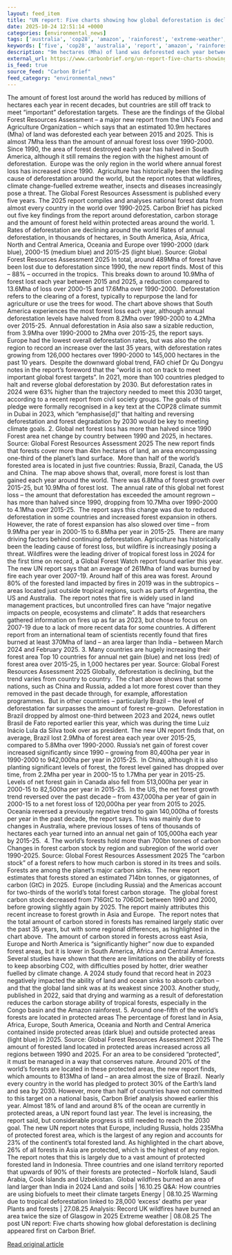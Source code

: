 ```yaml
---
layout: feed_item
title: "UN report: Five charts showing how global deforestation is declining"
date: 2025-10-24 12:51:14 +0000
categories: [environmental_news]
tags: ['australia', 'cop28', 'amazon', 'rainforest', 'extreme-weather', 'climate-summit', 'year-2025', 'oceania', 'urgent', 'agriculture']
keywords: ['five', 'cop28', 'australia', 'report', 'amazon', 'rainforest', 'extreme-weather', 'charts']
description: "9m hectares (Mha) of land was deforested each year between 2015 and 2025"
external_url: https://www.carbonbrief.org/un-report-five-charts-showing-how-global-deforestation-is-declining/
is_feed: true
source_feed: "Carbon Brief"
feed_category: "environmental_news"
---
```


The amount of forest lost around the world has reduced by millions of hectares each year in recent decades, but countries are still off track to meet “important” deforestation targets.&nbsp; These are the findings of the Global Forest Resources Assessment – a major new report from the UN’s Food and Agriculture Organization – which says that an estimated 10.9m hectares (Mha) of land was deforested each year between 2015 and 2025. This is almost 7Mha less than the amount of annual forest loss over 1990-2000.&nbsp;&nbsp; Since 1990, the area of forest destroyed each year has halved in South America, although it still remains the region with the highest amount of deforestation.&nbsp; Europe was the only region in the world where annual forest loss has increased since 1990.&nbsp; Agriculture has historically been the leading cause of deforestation around the world, but the report notes that wildfires, climate change-fuelled extreme weather, insects and diseases increasingly pose a threat. The Global Forest Resources Assessment is published every five years. The 2025 report compiles and analyses national forest data from almost every country in the world over 1990-2025. Carbon Brief has picked out five key findings from the report around deforestation, carbon storage and the amount of forest held within protected areas around the world. 1. Rates of deforestation are declining around the world Rates of annual deforestation, in thousands of hectares, in South America, Asia, Africa, North and Central America, Oceania and Europe over 1990-2000 (dark blue), 2000-15 (medium blue) and 2015-25 (light blue). Source: Global Forest Resources Assessment 2025 In total, around 489Mha of forest have been lost due to deforestation since 1990, the new report finds. Most of this – 88% – occurred in the tropics.&nbsp; This breaks down to around 10.9Mha of forest lost each year between 2015 and 2025, a reduction compared to 13.6Mha of loss over 2000-15 and 17.6Mha over 1990-2000.&nbsp; Deforestation refers to the clearing of a forest, typically to repurpose the land for agriculture or use the trees for wood. The chart above shows that South America experiences the most forest loss each year, although annual deforestation levels have halved from 8.2Mha over 1990-2000 to 4.2Mha over 2015-25.&nbsp; Annual deforestation in Asia also saw a sizable reduction, from 3.9Mha over 1990-2000 to 2Mha over 2015-25, the report says.&nbsp;&nbsp; Europe had the lowest overall deforestation rates, but was also the only region to record an increase over the last 35 years, with deforestation rates growing from 126,000 hectares over 1990-2000 to 145,000 hectares in the past 10 years.&nbsp; Despite the downward global trend, FAO chief Dr Qu Dongyu notes in the report’s foreword that the “world is not on track to meet important global forest targets”. In 2021, more than 100 countries pledged to halt and reverse global deforestation by 2030. But deforestation rates in 2024 were 63% higher than the trajectory needed to meet this 2030 target, according to a recent report from civil society groups. The goals of this pledge were formally recognised in a key text at the COP28 climate summit in Dubai in 2023, which “emphasise[d]” that halting and reversing deforestation and forest degradation by 2030 would be key to meeting climate goals. 2. Global net forest loss has more than halved since 1990 Forest area net change by country between 1990 and 2025, in hectares. Source: Global Forest Resources Assessment 2025 The new report finds that forests cover more than 4bn hectares of land, an area encompassing one-third of the planet’s land surface.&nbsp; More than half of the world’s forested area is located in just five countries: Russia, Brazil, Canada, the US and China.&nbsp; The map above shows that, overall, more forest is lost than gained each year around the world. There was 6.8Mha of forest growth over 2015-25, but 10.9Mha of forest lost.&nbsp; The annual rate of this global net forest loss – the amount that deforestation has exceeded the amount regrown – has more than halved since 1990, dropping from 10.7Mha over 1990-2000 to 4.1Mha over 2015-25.&nbsp; The report says this change was due to reduced deforestation in some countries and increased forest expansion in others. However, the rate of forest expansion has also slowed over time – from 9.9Mha per year in 2000-15 to 6.8Mha per year in 2015-25.&nbsp; There are many driving factors behind continuing deforestation. Agriculture has historically been the leading cause of forest loss, but wildfire is increasingly posing a threat. Wildfires were the leading driver of tropical forest loss in 2024 for the first time on record, a Global Forest Watch report found earlier this year. The new UN report says that an average of 261Mha of land was burned by fire each year over 2007-19. Around half of this area was forest. Around 80% of the forested land impacted by fires in 2019 was in the subtropics – areas located just outside tropical regions, such as parts of Argentina, the US and Australia.&nbsp; The report notes that fire is widely used in land management practices, but uncontrolled fires can have “major negative impacts on people, ecosystems and climate”. It adds that researchers gathered information on fires up as far as 2023, but chose to focus on 2007-19 due to a lack of more recent data for some countries. A different report from an international team of scientists recently found that fires burned at least 370Mha of land – an area larger than India – between March 2024 and February 2025. 3. Many countries are hugely increasing their forest area Top 10 countries for annual net gain (blue) and net loss (red) of forest area over 2015-25, in 1,000 hectares per year. Source: Global Forest Resources Assessment 2025 Globally, deforestation is declining, but the trend varies from country to country.&nbsp; The chart above shows that some nations, such as China and Russia, added a lot more forest cover than they removed in the past decade through, for example, afforestation programmes.&nbsp; But in other countries – particularly Brazil – the level of deforestation far surpasses the amount of forest re-grown.&nbsp; Deforestation in Brazil dropped by almost one-third between 2023 and 2024, news outlet Brasil de Fato reported earlier this year, which was during the time Luiz Inácio Lula da Silva took over as president. The new UN report finds that, on average, Brazil lost 2.9Mha of forest area each year over 2015-25, compared to 5.8Mha over 1990-2000. Russia’s net gain of forest cover increased significantly since 1990 – growing from 80,400ha per year in 1990-2000 to 942,000ha per year in 2015-25.&nbsp; In China, although it is also planting significant levels of forest, the forest level gained has dropped over time, from 2.2Mha per year in 2000-15 to 1.7Mha per year in 2015-25.&nbsp; Levels of net forest gain in Canada also fell from 513,000ha per year in 2000-15 to 82,500ha per year in 2015-25.&nbsp; In the US, the net forest growth trend reversed over the past decade – from 437,000ha per year of gain in 2000-15 to a net forest loss of 120,000ha per year from 2015 to 2025.&nbsp; Oceania reversed a previously negative trend to gain 140,000ha of forests per year in the past decade, the report says. This was mainly due to changes in Australia, where previous losses of tens of thousands of hectares each year turned into an annual net gain of 105,000ha each year by 2015-25.&nbsp; 4. The world’s forests hold more than 700bn tonnes of carbon Changes in forest carbon stock by region and subregion of the world over 1990-2025. Source: Global Forest Resources Assessment 2025 The “carbon stock” of a forest refers to how much carbon is stored in its trees and soils. Forests are among the planet’s major carbon sinks.&nbsp; The new report estimates that forests stored an estimated 714bn tonnes, or gigatonnes, of carbon (GtC) in 2025.&nbsp; Europe (including Russia) and the Americas account for two-thirds of the world’s total forest carbon storage.&nbsp; The global forest carbon stock decreased from 716GtC to 706GtC between 1990 and 2000, before growing slightly again by 2025. The report mainly attributes this recent increase to forest growth in Asia and Europe.&nbsp; The report notes that the total amount of carbon stored in forests has remained largely static over the past 35 years, but with some regional differences, as highlighted in the chart above.&nbsp; The amount of carbon stored in forests across east Asia, Europe and North America is “significantly higher” now due to expanded forest areas, but it is lower in South America, Africa and Central America.&nbsp; Several studies have shown that there are limitations on the ability of forests to keep absorbing CO2, with difficulties posed by hotter, drier weather fuelled by climate change. A 2024 study found that record heat in 2023 negatively impacted the ability of land and ocean sinks to absorb carbon – and that the global land sink was at its weakest since 2003. Another study, published in 2022, said that drying and warming as a result of deforestation reduces the carbon storage ability of tropical forests, especially in the Congo basin and the Amazon rainforest. 5. Around one-fifth of the world’s forests are located in protected areas The percentage of forest land in Asia, Africa, Europe, South America, Oceania and North and Central America contained inside protected areas (dark blue) and outside protected areas (light blue) in 2025. Source: Global Forest Resources Assessment 2025 The amount of forested land located in protected areas increased across all regions between 1990 and 2025. For an area to be considered “protected”, it must be managed in a way that conserves nature. Around 20% of the world’s forests are located in these protected areas, the new report finds, which amounts to 813Mha of land – an area almost the size of Brazil.&nbsp; Nearly every country in the world has pledged to protect 30% of the Earth’s land and sea by 2030. However, more than half of countries have not committed to this target on a national basis, Carbon Brief analysis showed earlier this year. Almost 18% of land and around 8% of the ocean are currently in protected areas, a UN report found last year. The level is increasing, the report said, but considerable progress is still needed to reach the 2030 goal. The new UN report notes that Europe, including Russia, holds 235Mha of protected forest area, which is the largest of any region and accounts for 23% of the continent’s total forested land. As highlighted in the chart above, 26% of all forests in Asia are protected, which is the highest of any region. The report notes that this is largely due to a vast amount of protected forested land in Indonesia. Three countries and one island territory reported that upwards of 90% of their forests are protected – Norfolk Island, Saudi Arabia, Cook Islands and Uzbekistan.&nbsp; Global wildfires burned an area of land larger than India in 2024 Land and soils | 16.10.25 Q&amp;A: How countries are using biofuels to meet their climate targets Energy | 08.10.25 Warming due to tropical deforestation linked to 28,000 ‘excess’ deaths per year Plants and forests | 27.08.25 Analysis: Record UK wildfires have burned an area twice the size of Glasgow in 2025 Extreme weather | 08.08.25 The post UN report: Five charts showing how global deforestation is declining appeared first on Carbon Brief.

[Read original article](https://www.carbonbrief.org/un-report-five-charts-showing-how-global-deforestation-is-declining/)
